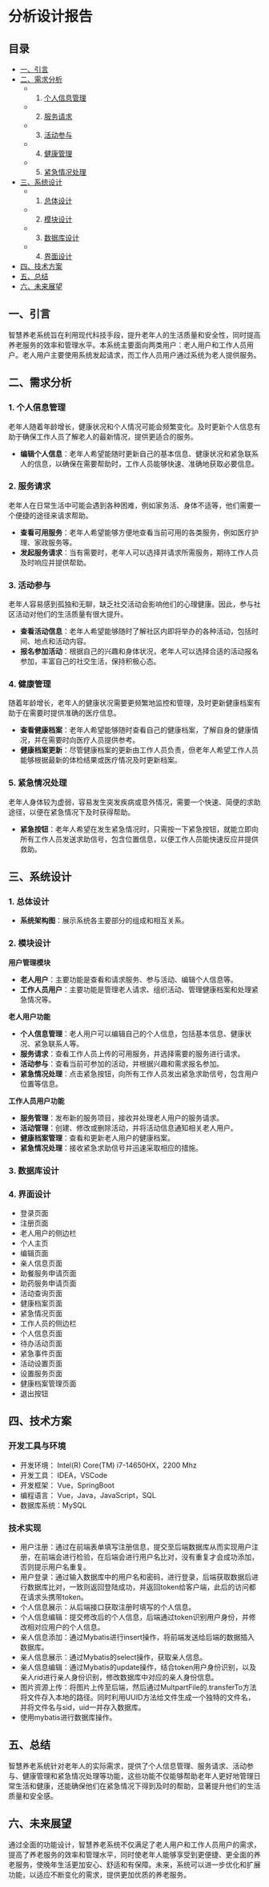 # 分析设计报告

## 目录

- [一、引言](#一引言)
- [二、需求分析](#二需求分析)
  - 1. [个人信息管理](#1个人信息管理)
  - 2. [服务请求](#2服务请求)
  - 3. [活动参与](#3活动参与)
  - 4. [健康管理](#4健康管理)
  - 5. [紧急情况处理](#5紧急情况处理)
- [三、系统设计](#三系统设计)
  - 1. [总体设计](#1总体设计)
  - 2. [模块设计](#2模块设计)
  - 3. [数据库设计](#3数据库设计)
  - 4. [界面设计](#4界面设计)
- [四、技术方案](#四技术方案)
- [五、总结](#五总结)
- [六、未来展望](#六未来展望)

## 一、引言

智慧养老系统旨在利用现代科技手段，提升老年人的生活质量和安全性，同时提高养老服务的效率和管理水平。本系统主要面向两类用户：老人用户和工作人员用户。老人用户主要使用系统发起请求，而工作人员用户通过系统为老人提供服务。

## 二、需求分析

### 1. 个人信息管理

老年人随着年龄增长，健康状况和个人情况可能会频繁变化。及时更新个人信息有助于确保工作人员了解老人的最新情况，提供更适合的服务。

- **编辑个人信息**：老年人希望能随时更新自己的基本信息、健康状况和紧急联系人的信息，以确保在需要帮助时，工作人员能够快速、准确地获取必要信息。

### 2. 服务请求

老年人在日常生活中可能会遇到各种困难，例如家务活、身体不适等，他们需要一个便捷的途径来请求帮助。

- **查看可用服务**：老年人希望能够方便地查看当前可用的各类服务，例如医疗护理、家政服务等。
- **发起服务请求**：当有需要时，老年人可以选择并请求所需服务，期待工作人员及时响应并提供帮助。

### 3. 活动参与

老年人容易感到孤独和无聊，缺乏社交活动会影响他们的心理健康。因此，参与社区活动对他们的生活质量有很大提升。

- **查看活动信息**：老年人希望能够随时了解社区内即将举办的各种活动，包括时间、地点和活动内容。
- **报名参加活动**：根据自己的兴趣和身体状况，老年人可以选择合适的活动报名参加，丰富自己的社交生活，保持积极心态。

### 4. 健康管理

随着年龄增长，老年人的健康状况需要更频繁地监控和管理，及时更新健康档案有助于在需要时提供准确的医疗信息。

- **查看健康档案**：老年人希望能够随时查看自己的健康档案，了解自身的健康情况，并在需要时向医疗人员提供参考。
- **健康档案更新**：尽管健康档案的更新由工作人员负责，但老年人希望工作人员能够根据最新的体检结果或医疗情况及时更新档案。

### 5. 紧急情况处理

老年人身体较为虚弱，容易发生突发疾病或意外情况，需要一个快速、简便的求助途径，以便在紧急情况下及时获得帮助。

- **紧急按钮**：老年人希望在发生紧急情况时，只需按一下紧急按钮，就能立即向所有工作人员发送求助信号，包含位置信息，以便工作人员能快速反应并提供救助。

## 三、系统设计

### 1. 总体设计

- **系统架构图**：展示系统各主要部分的组成和相互关系。

### 2. 模块设计

**用户管理模块**

- **老人用户**：主要功能是查看和请求服务、参与活动、编辑个人信息等。
- **工作人员用户**：主要功能是管理老人请求、组织活动、管理健康档案和处理紧急情况等。

**老人用户功能**

- **个人信息管理**：老人用户可以编辑自己的个人信息，包括基本信息、健康状况、紧急联系人等。
- **服务请求**：查看工作人员上传的可用服务，并选择需要的服务进行请求。
- **活动参与**：查看当前可参加的活动，并根据兴趣和需求报名参加。
- **紧急情况处理**：点击紧急按钮，向所有工作人员发出紧急求助信号，包含用户位置等信息。

**工作人员用户功能**

- **服务管理**：发布新的服务项目，接收并处理老人用户的服务请求。
- **活动管理**：创建、修改或删除活动，并将活动信息通知相关老人用户。
- **健康档案管理**：查看和更新老人用户的健康档案。
- **紧急情况处理**：接收紧急求助信号并迅速采取相应的措施。

### 3. 数据库设计

### 4. 界面设计

- 登录页面
- 注册页面
- 老人用户的侧边栏
- 个人主页
- 编辑页面
- 亲人信息页面
- 助餐服务申请页面
- 助药服务申请页面
- 活动查询页面
- 健康档案页面
- 紧急情况页面
- 工作人员的侧边栏
- 个人信息页面
- 待办活动页面
- 紧急事件页面
- 活动设置页面
- 设置服务页面
- 健康档案管理页面
- 退出按钮

## 四、技术方案

### 开发工具与环境

- 开发环境： Intel(R) Core(TM) i7-14650HX，2200 Mhz
- 开发工具： IDEA，VSCode
- 开发框架： Vue，SpringBoot
- 编程语言： Vue，Java，JavaScript，SQL
- 数据库系统：MySQL

### 技术实现

- 用户注册：通过在前端表单填写注册信息，提交至后端数据库从而实现用户注册，在前端会进行检验，在后端会进行用户名比对，没有重复才会成功添加，否则提示用户名重复。
- 用户登录：通过输入数据库中的用户名和密码，进行登录，后端获取数据后进行数据库比对，一致则返回登陆成功，并返回token给客户端，此后的访问都在请求头携带token。
- 个人信息展示：从后端接口获取注册时填写的个人信息。
- 个人信息编辑：提交修改后的个人信息，后端通过token识别用户身份，并修改相对应用户的个人信息。
- 亲人信息添加：通过Mybatis进行insert操作，将前端发送给后端的数据插入数据库。
- 亲人信息展示：通过Mybatis的select操作，获取亲人信息。
- 亲人信息编辑：通过Mybatis的update操作，结合token用户身份识别，以及亲人rid进行亲人身份识别，修改数据库中对应的亲人身份信息。
- 图片资源上传：将图片上传至后端，然后通过MultpartFile的.transferTo方法将文件存入本地的路径。同时利用UUID方法给文件生成一个独特的文件名，并将文件名与sid，uid一并存入数据库。
- 使用mybatis进行数据库操作。

## 五、总结

智慧养老系统针对老年人的实际需求，提供了个人信息管理、服务请求、活动参与、健康管理和紧急情况处理等功能，这些功能不仅能够帮助老年人更好地管理日常生活和健康，还能确保他们在紧急情况下得到及时的帮助，显著提升他们的生活质量和安全感。

## 六、未来展望

通过全面的功能设计，智慧养老系统不仅满足了老人用户和工作人员用户的需求，提高了养老服务的效率和管理水平，同时使老年人能够享受到更便捷、更全面的养老服务，使晚年生活更加安心、舒适和有保障。未来，系统可以进一步优化和扩展功能，以适应不断变化的需求，提供更加优质的养老服务。
